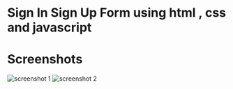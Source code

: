 # Sign In Sign Up Form using html , css and javascript


# Screenshots
![screenshot 1](https://user-images.githubusercontent.com/42013687/218609826-4c9c1de2-45e5-4f10-8070-cf7225f3e980.png)
![screenshot 2](https://user-images.githubusercontent.com/42013687/218609810-368bed9c-6cde-49b4-8bd0-69700565ef96.png)


